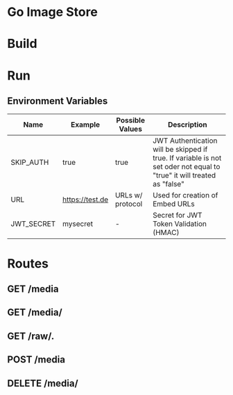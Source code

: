 # Go Image Store
# Build
# Run
## Environment Variables
|Name|Example|Possible Values|Description|
|----|-------|---------------|-----------|
|SKIP_AUTH|true|true|JWT Authentication will be skipped if true. If variable is not set oder not equal to "true" it will treated as "false"|
|URL|https://test.de|URLs w/ protocol|Used for creation of Embed URLs|
|JWT_SECRET|mysecret|-|Secret for JWT Token Validation (HMAC)|

# Routes
## GET /media
## GET /media/<id>
## GET /raw/<id>.<ext>
## POST /media
## DELETE /media/<id>